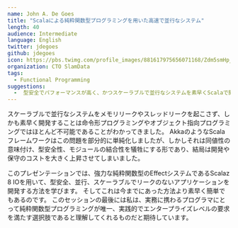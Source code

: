 ```yaml
---
name: John A. De Goes
title: "Scalaによる純粋関数型プログラミングを用いた高速で並行なシステム"
length: 40
audience: Intermediate
language: English
twitter: jdegoes
github: jdegoes
icon: https://pbs.twimg.com/profile_images/881617975656071168/Zdm5smHp_400x400.jpg
organization: CTO SlamData
tags:
  - Functional Programming
suggestions:
  -  型安全でパフォーマンスが高く、かつスケーラブルで並行なシステムを素早くScalaで開発したい人
---
```

スケーラブルで並行なシステムをメモリリークやスレッドリークを起こさず、しかも素早く開発することは命令形プログラミングやオブジェクト指向プログラミングではほとんど不可能であることがわかってきました。
AkkaのようなScalaフレームワークはこの問題を部分的に単純化しましたが、しかしそれは同値性の意味付け、型安全性、モジュールの結合性を犠牲にする形であり、結局は開発や保守のコストを大きく上昇させてしまいました。

このプレゼンテーションでは、強力な純粋関数型のEffectシステムであるScalaz 8 IOを用いて、型安全、並行、スケーラブルでリークのないアプリケーションを開発する方法を学びます。
そしてこれは今までにあった方法より素早く簡単でもあるのです。
このセッションの最後には私は、実務に携わるプログラマにとって純粋関数型プログラミングが唯一、実践的でエンタープライズレベルの要求を満たす選択肢であると理解してくれるものだと期待しています。
